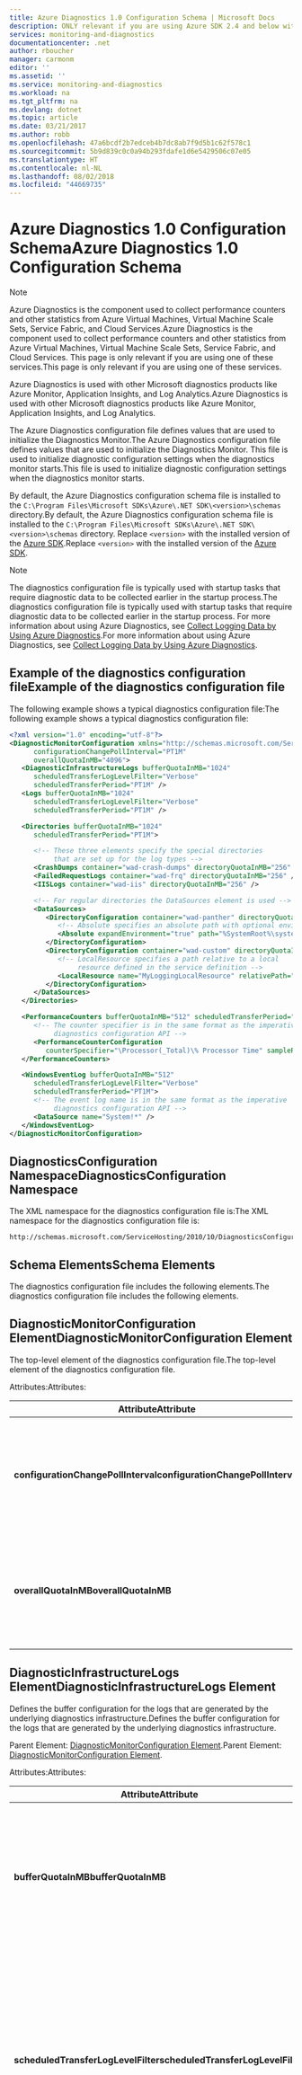 ```yaml
---
title: Azure Diagnostics 1.0 Configuration Schema | Microsoft Docs
description: ONLY relevant if you are using Azure SDK 2.4 and below with Azure Virtual Machines, Virtual Machine Scale Sets, Service Fabric, or Cloud Services.
services: monitoring-and-diagnostics
documentationcenter: .net
author: rboucher
manager: carmonm
editor: ''
ms.assetid: ''
ms.service: monitoring-and-diagnostics
ms.workload: na
ms.tgt_pltfrm: na
ms.devlang: dotnet
ms.topic: article
ms.date: 03/21/2017
ms.author: robb
ms.openlocfilehash: 47a6bcdf2b7edceb4b7dc8ab7f9d5b1c62f578c1
ms.sourcegitcommit: 5b9d839c0c0a94b293fdafe1d6e5429506c07e05
ms.translationtype: HT
ms.contentlocale: nl-NL
ms.lasthandoff: 08/02/2018
ms.locfileid: "44669735"
---
```

# <a name="azure-diagnostics-10-configuration-schema"></a><span data-ttu-id="d7184-103">Azure Diagnostics 1.0 Configuration Schema</span><span class="sxs-lookup"><span data-stu-id="d7184-103">Azure Diagnostics 1.0 Configuration Schema</span></span>
> [!NOTE]
> <span data-ttu-id="d7184-104">Azure Diagnostics is the component used to collect performance counters and other statistics from Azure Virtual Machines, Virtual Machine Scale Sets, Service Fabric, and Cloud Services.</span><span class="sxs-lookup"><span data-stu-id="d7184-104">Azure Diagnostics is the component used to collect performance counters and other statistics from Azure Virtual Machines, Virtual Machine Scale Sets, Service Fabric, and Cloud Services.</span></span>  <span data-ttu-id="d7184-105">This page is only relevant if you are using one of these services.</span><span class="sxs-lookup"><span data-stu-id="d7184-105">This page is only relevant if you are using one of these services.</span></span>
>

<span data-ttu-id="d7184-106">Azure Diagnostics is used with other Microsoft diagnostics products like Azure Monitor, Application Insights, and Log Analytics.</span><span class="sxs-lookup"><span data-stu-id="d7184-106">Azure Diagnostics is used with other Microsoft diagnostics products like Azure Monitor, Application Insights, and Log Analytics.</span></span>

<span data-ttu-id="d7184-107">The Azure Diagnostics configuration file defines values that are used to initialize the Diagnostics Monitor.</span><span class="sxs-lookup"><span data-stu-id="d7184-107">The Azure Diagnostics configuration file defines values that are used to initialize the Diagnostics Monitor.</span></span> <span data-ttu-id="d7184-108">This file is used to initialize diagnostic configuration settings when the diagnostics monitor starts.</span><span class="sxs-lookup"><span data-stu-id="d7184-108">This file is used to initialize diagnostic configuration settings when the diagnostics monitor starts.</span></span>  

 <span data-ttu-id="d7184-109">By default, the Azure Diagnostics configuration schema file is installed to the `C:\Program Files\Microsoft SDKs\Azure\.NET SDK\<version>\schemas` directory.</span><span class="sxs-lookup"><span data-stu-id="d7184-109">By default, the Azure Diagnostics configuration schema file is installed to the `C:\Program Files\Microsoft SDKs\Azure\.NET SDK\<version>\schemas` directory.</span></span> <span data-ttu-id="d7184-110">Replace `<version>` with the installed version of the [Azure SDK](http://www.windowsazure.com/develop/downloads/).</span><span class="sxs-lookup"><span data-stu-id="d7184-110">Replace `<version>` with the installed version of the [Azure SDK](http://www.windowsazure.com/develop/downloads/).</span></span>  

> [!NOTE]
>  <span data-ttu-id="d7184-111">The diagnostics configuration file is typically used with startup tasks that require diagnostic data to be collected earlier in the startup process.</span><span class="sxs-lookup"><span data-stu-id="d7184-111">The diagnostics configuration file is typically used with startup tasks that require diagnostic data to be collected earlier in the startup process.</span></span> <span data-ttu-id="d7184-112">For more information about using Azure Diagnostics, see [Collect Logging Data by Using Azure Diagnostics](assetId:///83a91c23-5ca2-4fc9-8df3-62036c37a3d7).</span><span class="sxs-lookup"><span data-stu-id="d7184-112">For more information about using Azure Diagnostics, see [Collect Logging Data by Using Azure Diagnostics](assetId:///83a91c23-5ca2-4fc9-8df3-62036c37a3d7).</span></span>  

## <a name="example-of-the-diagnostics-configuration-file"></a><span data-ttu-id="d7184-113">Example of the diagnostics configuration file</span><span class="sxs-lookup"><span data-stu-id="d7184-113">Example of the diagnostics configuration file</span></span>  
 <span data-ttu-id="d7184-114">The following example shows a typical diagnostics configuration file:</span><span class="sxs-lookup"><span data-stu-id="d7184-114">The following example shows a typical diagnostics configuration file:</span></span>  

```xml  
<?xml version="1.0" encoding="utf-8"?>
<DiagnosticMonitorConfiguration xmlns="http://schemas.microsoft.com/ServiceHosting/2010/10/DiagnosticsConfiguration"  
      configurationChangePollInterval="PT1M"  
      overallQuotaInMB="4096">  
   <DiagnosticInfrastructureLogs bufferQuotaInMB="1024"  
      scheduledTransferLogLevelFilter="Verbose"  
      scheduledTransferPeriod="PT1M" />  
   <Logs bufferQuotaInMB="1024"  
      scheduledTransferLogLevelFilter="Verbose"  
      scheduledTransferPeriod="PT1M" />  

   <Directories bufferQuotaInMB="1024"   
      scheduledTransferPeriod="PT1M">  

      <!-- These three elements specify the special directories   
           that are set up for the log types -->  
      <CrashDumps container="wad-crash-dumps" directoryQuotaInMB="256" />  
      <FailedRequestLogs container="wad-frq" directoryQuotaInMB="256" />  
      <IISLogs container="wad-iis" directoryQuotaInMB="256" />  

      <!-- For regular directories the DataSources element is used -->  
      <DataSources>  
         <DirectoryConfiguration container="wad-panther" directoryQuotaInMB="128">  
            <!-- Absolute specifies an absolute path with optional environment expansion -->  
            <Absolute expandEnvironment="true" path="%SystemRoot%\system32\sysprep\Panther" />  
         </DirectoryConfiguration>  
         <DirectoryConfiguration container="wad-custom" directoryQuotaInMB="128">  
            <!-- LocalResource specifies a path relative to a local   
                 resource defined in the service definition -->  
            <LocalResource name="MyLoggingLocalResource" relativePath="logs" />  
         </DirectoryConfiguration>  
      </DataSources>  
   </Directories>  

   <PerformanceCounters bufferQuotaInMB="512" scheduledTransferPeriod="PT1M">  
      <!-- The counter specifier is in the same format as the imperative   
           diagnostics configuration API -->  
      <PerformanceCounterConfiguration   
         counterSpecifier="\Processor(_Total)\% Processor Time" sampleRate="PT5S" />  
   </PerformanceCounters>  

   <WindowsEventLog bufferQuotaInMB="512"  
      scheduledTransferLogLevelFilter="Verbose"  
      scheduledTransferPeriod="PT1M">  
      <!-- The event log name is in the same format as the imperative   
           diagnostics configuration API -->  
      <DataSource name="System!*" />  
   </WindowsEventLog>  
</DiagnosticMonitorConfiguration>  
```  

## <a name="diagnosticsconfiguration-namespace"></a><span data-ttu-id="d7184-115">DiagnosticsConfiguration Namespace</span><span class="sxs-lookup"><span data-stu-id="d7184-115">DiagnosticsConfiguration Namespace</span></span>  
 <span data-ttu-id="d7184-116">The XML namespace for the diagnostics configuration file is:</span><span class="sxs-lookup"><span data-stu-id="d7184-116">The XML namespace for the diagnostics configuration file is:</span></span>  

```  
http://schemas.microsoft.com/ServiceHosting/2010/10/DiagnosticsConfiguration  
```  

## <a name="schema-elements"></a><span data-ttu-id="d7184-117">Schema Elements</span><span class="sxs-lookup"><span data-stu-id="d7184-117">Schema Elements</span></span>  
 <span data-ttu-id="d7184-118">The diagnostics configuration file includes the following elements.</span><span class="sxs-lookup"><span data-stu-id="d7184-118">The diagnostics configuration file includes the following elements.</span></span>


## <a name="diagnosticmonitorconfiguration-element"></a><span data-ttu-id="d7184-119">DiagnosticMonitorConfiguration Element</span><span class="sxs-lookup"><span data-stu-id="d7184-119">DiagnosticMonitorConfiguration Element</span></span>  
<span data-ttu-id="d7184-120">The top-level element of the diagnostics configuration file.</span><span class="sxs-lookup"><span data-stu-id="d7184-120">The top-level element of the diagnostics configuration file.</span></span>  

<span data-ttu-id="d7184-121">Attributes:</span><span class="sxs-lookup"><span data-stu-id="d7184-121">Attributes:</span></span>

|<span data-ttu-id="d7184-122">Attribute</span><span class="sxs-lookup"><span data-stu-id="d7184-122">Attribute</span></span>  |<span data-ttu-id="d7184-123">Type</span><span class="sxs-lookup"><span data-stu-id="d7184-123">Type</span></span>   |<span data-ttu-id="d7184-124">Required</span><span class="sxs-lookup"><span data-stu-id="d7184-124">Required</span></span>| <span data-ttu-id="d7184-125">Default</span><span class="sxs-lookup"><span data-stu-id="d7184-125">Default</span></span> | <span data-ttu-id="d7184-126">Description</span><span class="sxs-lookup"><span data-stu-id="d7184-126">Description</span></span>|  
|-----------|-------|--------|---------|------------|  
|<span data-ttu-id="d7184-127">**configurationChangePollInterval**</span><span class="sxs-lookup"><span data-stu-id="d7184-127">**configurationChangePollInterval**</span></span>|<span data-ttu-id="d7184-128">duration</span><span class="sxs-lookup"><span data-stu-id="d7184-128">duration</span></span>|<span data-ttu-id="d7184-129">Optional</span><span class="sxs-lookup"><span data-stu-id="d7184-129">Optional</span></span> | <span data-ttu-id="d7184-130">PT1M</span><span class="sxs-lookup"><span data-stu-id="d7184-130">PT1M</span></span>| <span data-ttu-id="d7184-131">Specifies the interval at which the diagnostic monitor polls for diagnostic configuration changes.</span><span class="sxs-lookup"><span data-stu-id="d7184-131">Specifies the interval at which the diagnostic monitor polls for diagnostic configuration changes.</span></span>|  
|<span data-ttu-id="d7184-132">**overallQuotaInMB**</span><span class="sxs-lookup"><span data-stu-id="d7184-132">**overallQuotaInMB**</span></span>|<span data-ttu-id="d7184-133">unsignedInt</span><span class="sxs-lookup"><span data-stu-id="d7184-133">unsignedInt</span></span>|<span data-ttu-id="d7184-134">Optional</span><span class="sxs-lookup"><span data-stu-id="d7184-134">Optional</span></span>| <span data-ttu-id="d7184-135">4000 MB.</span><span class="sxs-lookup"><span data-stu-id="d7184-135">4000 MB.</span></span> <span data-ttu-id="d7184-136">If you provide a value, it must not exceed this amount</span><span class="sxs-lookup"><span data-stu-id="d7184-136">If you provide a value, it must not exceed this amount</span></span> |<span data-ttu-id="d7184-137">The total amount of file system storage allocated for all logging buffers.</span><span class="sxs-lookup"><span data-stu-id="d7184-137">The total amount of file system storage allocated for all logging buffers.</span></span>|  

## <a name="diagnosticinfrastructurelogs-element"></a><span data-ttu-id="d7184-138">DiagnosticInfrastructureLogs Element</span><span class="sxs-lookup"><span data-stu-id="d7184-138">DiagnosticInfrastructureLogs Element</span></span>  
<span data-ttu-id="d7184-139">Defines the buffer configuration for the logs that are generated by the underlying diagnostics infrastructure.</span><span class="sxs-lookup"><span data-stu-id="d7184-139">Defines the buffer configuration for the logs that are generated by the underlying diagnostics infrastructure.</span></span>

<span data-ttu-id="d7184-140">Parent Element: [DiagnosticMonitorConfiguration Element](#DiagnosticMonitorConfiguration).</span><span class="sxs-lookup"><span data-stu-id="d7184-140">Parent Element: [DiagnosticMonitorConfiguration Element](#DiagnosticMonitorConfiguration).</span></span>  

<span data-ttu-id="d7184-141">Attributes:</span><span class="sxs-lookup"><span data-stu-id="d7184-141">Attributes:</span></span>

|<span data-ttu-id="d7184-142">Attribute</span><span class="sxs-lookup"><span data-stu-id="d7184-142">Attribute</span></span>|<span data-ttu-id="d7184-143">Type</span><span class="sxs-lookup"><span data-stu-id="d7184-143">Type</span></span>|<span data-ttu-id="d7184-144">Description</span><span class="sxs-lookup"><span data-stu-id="d7184-144">Description</span></span>|  
|---------|----|-----------------|  
|<span data-ttu-id="d7184-145">**bufferQuotaInMB**</span><span class="sxs-lookup"><span data-stu-id="d7184-145">**bufferQuotaInMB**</span></span>|<span data-ttu-id="d7184-146">unsignedInt</span><span class="sxs-lookup"><span data-stu-id="d7184-146">unsignedInt</span></span>|<span data-ttu-id="d7184-147">Optional.</span><span class="sxs-lookup"><span data-stu-id="d7184-147">Optional.</span></span> <span data-ttu-id="d7184-148">Specifies the maximum amount of file system storage that is available for the specified data.</span><span class="sxs-lookup"><span data-stu-id="d7184-148">Specifies the maximum amount of file system storage that is available for the specified data.</span></span><br /><br /> <span data-ttu-id="d7184-149">The default is 0.</span><span class="sxs-lookup"><span data-stu-id="d7184-149">The default is 0.</span></span>|  
|<span data-ttu-id="d7184-150">**scheduledTransferLogLevelFilter**</span><span class="sxs-lookup"><span data-stu-id="d7184-150">**scheduledTransferLogLevelFilter**</span></span>|<span data-ttu-id="d7184-151">string</span><span class="sxs-lookup"><span data-stu-id="d7184-151">string</span></span>|<span data-ttu-id="d7184-152">Optional.</span><span class="sxs-lookup"><span data-stu-id="d7184-152">Optional.</span></span> <span data-ttu-id="d7184-153">Specifies the minimum severity level for log entries that are transferred.</span><span class="sxs-lookup"><span data-stu-id="d7184-153">Specifies the minimum severity level for log entries that are transferred.</span></span> <span data-ttu-id="d7184-154">The default value is **Undefined**.</span><span class="sxs-lookup"><span data-stu-id="d7184-154">The default value is **Undefined**.</span></span> <span data-ttu-id="d7184-155">Other possible values are **Verbose**, **Information**, **Warning**, **Error**, and **Critical**.</span><span class="sxs-lookup"><span data-stu-id="d7184-155">Other possible values are **Verbose**, **Information**, **Warning**, **Error**, and **Critical**.</span></span>|  
|<span data-ttu-id="d7184-156">**scheduledTransferPeriod**</span><span class="sxs-lookup"><span data-stu-id="d7184-156">**scheduledTransferPeriod**</span></span>|<span data-ttu-id="d7184-157">duration</span><span class="sxs-lookup"><span data-stu-id="d7184-157">duration</span></span>|<span data-ttu-id="d7184-158">Optional.</span><span class="sxs-lookup"><span data-stu-id="d7184-158">Optional.</span></span> <span data-ttu-id="d7184-159">Specifies the interval between scheduled transfers of data, rounded up to the nearest minute.</span><span class="sxs-lookup"><span data-stu-id="d7184-159">Specifies the interval between scheduled transfers of data, rounded up to the nearest minute.</span></span><br /><br /> <span data-ttu-id="d7184-160">The default is PT0S.</span><span class="sxs-lookup"><span data-stu-id="d7184-160">The default is PT0S.</span></span>|  

## <a name="logs-element"></a><span data-ttu-id="d7184-161">Logs Element</span><span class="sxs-lookup"><span data-stu-id="d7184-161">Logs Element</span></span>  
 <span data-ttu-id="d7184-162">Defines the buffer configuration for basic Azure logs.</span><span class="sxs-lookup"><span data-stu-id="d7184-162">Defines the buffer configuration for basic Azure logs.</span></span>

 <span data-ttu-id="d7184-163">Parent element: [DiagnosticMonitorConfiguration Element](#DiagnosticMonitorConfiguration).</span><span class="sxs-lookup"><span data-stu-id="d7184-163">Parent element: [DiagnosticMonitorConfiguration Element](#DiagnosticMonitorConfiguration).</span></span>  

<span data-ttu-id="d7184-164">Attributes:</span><span class="sxs-lookup"><span data-stu-id="d7184-164">Attributes:</span></span>  

|<span data-ttu-id="d7184-165">Attribute</span><span class="sxs-lookup"><span data-stu-id="d7184-165">Attribute</span></span>|<span data-ttu-id="d7184-166">Type</span><span class="sxs-lookup"><span data-stu-id="d7184-166">Type</span></span>|<span data-ttu-id="d7184-167">Description</span><span class="sxs-lookup"><span data-stu-id="d7184-167">Description</span></span>|  
|---------------|----------|-----------------|  
|<span data-ttu-id="d7184-168">**bufferQuotaInMB**</span><span class="sxs-lookup"><span data-stu-id="d7184-168">**bufferQuotaInMB**</span></span>|<span data-ttu-id="d7184-169">unsignedInt</span><span class="sxs-lookup"><span data-stu-id="d7184-169">unsignedInt</span></span>|<span data-ttu-id="d7184-170">Optional.</span><span class="sxs-lookup"><span data-stu-id="d7184-170">Optional.</span></span> <span data-ttu-id="d7184-171">Specifies the maximum amount of file system storage that is available for the specified data.</span><span class="sxs-lookup"><span data-stu-id="d7184-171">Specifies the maximum amount of file system storage that is available for the specified data.</span></span><br /><br /> <span data-ttu-id="d7184-172">The default is 0.</span><span class="sxs-lookup"><span data-stu-id="d7184-172">The default is 0.</span></span>|  
|<span data-ttu-id="d7184-173">**scheduledTransferLogLevelFilter**</span><span class="sxs-lookup"><span data-stu-id="d7184-173">**scheduledTransferLogLevelFilter**</span></span>|<span data-ttu-id="d7184-174">string</span><span class="sxs-lookup"><span data-stu-id="d7184-174">string</span></span>|<span data-ttu-id="d7184-175">Optional.</span><span class="sxs-lookup"><span data-stu-id="d7184-175">Optional.</span></span> <span data-ttu-id="d7184-176">Specifies the minimum severity level for log entries that are transferred.</span><span class="sxs-lookup"><span data-stu-id="d7184-176">Specifies the minimum severity level for log entries that are transferred.</span></span> <span data-ttu-id="d7184-177">The default value is **Undefined**.</span><span class="sxs-lookup"><span data-stu-id="d7184-177">The default value is **Undefined**.</span></span> <span data-ttu-id="d7184-178">Other possible values are **Verbose**, **Information**, **Warning**, **Error**, and **Critical**.</span><span class="sxs-lookup"><span data-stu-id="d7184-178">Other possible values are **Verbose**, **Information**, **Warning**, **Error**, and **Critical**.</span></span>|  
|<span data-ttu-id="d7184-179">**scheduledTransferPeriod**</span><span class="sxs-lookup"><span data-stu-id="d7184-179">**scheduledTransferPeriod**</span></span>|<span data-ttu-id="d7184-180">duration</span><span class="sxs-lookup"><span data-stu-id="d7184-180">duration</span></span>|<span data-ttu-id="d7184-181">Optional.</span><span class="sxs-lookup"><span data-stu-id="d7184-181">Optional.</span></span> <span data-ttu-id="d7184-182">Specifies the interval between scheduled transfers of data, rounded up to the nearest minute.</span><span class="sxs-lookup"><span data-stu-id="d7184-182">Specifies the interval between scheduled transfers of data, rounded up to the nearest minute.</span></span><br /><br /> <span data-ttu-id="d7184-183">The default is PT0S.</span><span class="sxs-lookup"><span data-stu-id="d7184-183">The default is PT0S.</span></span>|  

## <a name="directories-element"></a><span data-ttu-id="d7184-184">Directories Element</span><span class="sxs-lookup"><span data-stu-id="d7184-184">Directories Element</span></span>  
<span data-ttu-id="d7184-185">Defines the buffer configuration for file-based logs that you can define.</span><span class="sxs-lookup"><span data-stu-id="d7184-185">Defines the buffer configuration for file-based logs that you can define.</span></span>

<span data-ttu-id="d7184-186">Parent element: [DiagnosticMonitorConfiguration Element](#DiagnosticMonitorConfiguration).</span><span class="sxs-lookup"><span data-stu-id="d7184-186">Parent element: [DiagnosticMonitorConfiguration Element](#DiagnosticMonitorConfiguration).</span></span>  


<span data-ttu-id="d7184-187">Attributes:</span><span class="sxs-lookup"><span data-stu-id="d7184-187">Attributes:</span></span>  

|<span data-ttu-id="d7184-188">Attribute</span><span class="sxs-lookup"><span data-stu-id="d7184-188">Attribute</span></span>|<span data-ttu-id="d7184-189">Type</span><span class="sxs-lookup"><span data-stu-id="d7184-189">Type</span></span>|<span data-ttu-id="d7184-190">Description</span><span class="sxs-lookup"><span data-stu-id="d7184-190">Description</span></span>|  
|---------------|----------|-----------------|  
|<span data-ttu-id="d7184-191">**bufferQuotaInMB**</span><span class="sxs-lookup"><span data-stu-id="d7184-191">**bufferQuotaInMB**</span></span>|<span data-ttu-id="d7184-192">unsignedInt</span><span class="sxs-lookup"><span data-stu-id="d7184-192">unsignedInt</span></span>|<span data-ttu-id="d7184-193">Optional.</span><span class="sxs-lookup"><span data-stu-id="d7184-193">Optional.</span></span> <span data-ttu-id="d7184-194">Specifies the maximum amount of file system storage that is available for the specified data.</span><span class="sxs-lookup"><span data-stu-id="d7184-194">Specifies the maximum amount of file system storage that is available for the specified data.</span></span><br /><br /> <span data-ttu-id="d7184-195">The default is 0.</span><span class="sxs-lookup"><span data-stu-id="d7184-195">The default is 0.</span></span>|  
|<span data-ttu-id="d7184-196">**scheduledTransferPeriod**</span><span class="sxs-lookup"><span data-stu-id="d7184-196">**scheduledTransferPeriod**</span></span>|<span data-ttu-id="d7184-197">duration</span><span class="sxs-lookup"><span data-stu-id="d7184-197">duration</span></span>|<span data-ttu-id="d7184-198">Optional.</span><span class="sxs-lookup"><span data-stu-id="d7184-198">Optional.</span></span> <span data-ttu-id="d7184-199">Specifies the interval between scheduled transfers of data, rounded up to the nearest minute.</span><span class="sxs-lookup"><span data-stu-id="d7184-199">Specifies the interval between scheduled transfers of data, rounded up to the nearest minute.</span></span><br /><br /> <span data-ttu-id="d7184-200">The default is PT0S.</span><span class="sxs-lookup"><span data-stu-id="d7184-200">The default is PT0S.</span></span>|  

## <a name="crashdumps-element"></a><span data-ttu-id="d7184-201">CrashDumps Element</span><span class="sxs-lookup"><span data-stu-id="d7184-201">CrashDumps Element</span></span>  
 <span data-ttu-id="d7184-202">Defines the crash dumps directory.</span><span class="sxs-lookup"><span data-stu-id="d7184-202">Defines the crash dumps directory.</span></span>

 <span data-ttu-id="d7184-203">Parent Element: [Directories Element](#Directories).</span><span class="sxs-lookup"><span data-stu-id="d7184-203">Parent Element: [Directories Element](#Directories).</span></span>  

<span data-ttu-id="d7184-204">Attributes:</span><span class="sxs-lookup"><span data-stu-id="d7184-204">Attributes:</span></span>  

|<span data-ttu-id="d7184-205">Attribute</span><span class="sxs-lookup"><span data-stu-id="d7184-205">Attribute</span></span>|<span data-ttu-id="d7184-206">Type</span><span class="sxs-lookup"><span data-stu-id="d7184-206">Type</span></span>|<span data-ttu-id="d7184-207">Description</span><span class="sxs-lookup"><span data-stu-id="d7184-207">Description</span></span>|  
|---------------|----------|-----------------|  
|<span data-ttu-id="d7184-208">**container**</span><span class="sxs-lookup"><span data-stu-id="d7184-208">**container**</span></span>|<span data-ttu-id="d7184-209">string</span><span class="sxs-lookup"><span data-stu-id="d7184-209">string</span></span>|<span data-ttu-id="d7184-210">The name of the container where the contents of the directory is to be transferred.</span><span class="sxs-lookup"><span data-stu-id="d7184-210">The name of the container where the contents of the directory is to be transferred.</span></span>|  
|<span data-ttu-id="d7184-211">**directoryQuotaInMB**</span><span class="sxs-lookup"><span data-stu-id="d7184-211">**directoryQuotaInMB**</span></span>|<span data-ttu-id="d7184-212">unsignedInt</span><span class="sxs-lookup"><span data-stu-id="d7184-212">unsignedInt</span></span>|<span data-ttu-id="d7184-213">Optional.</span><span class="sxs-lookup"><span data-stu-id="d7184-213">Optional.</span></span> <span data-ttu-id="d7184-214">Specifies the maximum size of the directory in megabytes.</span><span class="sxs-lookup"><span data-stu-id="d7184-214">Specifies the maximum size of the directory in megabytes.</span></span><br /><br /> <span data-ttu-id="d7184-215">The default is 0.</span><span class="sxs-lookup"><span data-stu-id="d7184-215">The default is 0.</span></span>|  

## <a name="failedrequestlogs-element"></a><span data-ttu-id="d7184-216">FailedRequestLogs Element</span><span class="sxs-lookup"><span data-stu-id="d7184-216">FailedRequestLogs Element</span></span>  
 <span data-ttu-id="d7184-217">Defines the failed request log directory.</span><span class="sxs-lookup"><span data-stu-id="d7184-217">Defines the failed request log directory.</span></span>

 <span data-ttu-id="d7184-218">Parent Element [Directories Element](#Directories).</span><span class="sxs-lookup"><span data-stu-id="d7184-218">Parent Element [Directories Element](#Directories).</span></span>  

<span data-ttu-id="d7184-219">Attributes:</span><span class="sxs-lookup"><span data-stu-id="d7184-219">Attributes:</span></span>  

|<span data-ttu-id="d7184-220">Attribute</span><span class="sxs-lookup"><span data-stu-id="d7184-220">Attribute</span></span>|<span data-ttu-id="d7184-221">Type</span><span class="sxs-lookup"><span data-stu-id="d7184-221">Type</span></span>|<span data-ttu-id="d7184-222">Description</span><span class="sxs-lookup"><span data-stu-id="d7184-222">Description</span></span>|  
|---------------|----------|-----------------|  
|<span data-ttu-id="d7184-223">**container**</span><span class="sxs-lookup"><span data-stu-id="d7184-223">**container**</span></span>|<span data-ttu-id="d7184-224">string</span><span class="sxs-lookup"><span data-stu-id="d7184-224">string</span></span>|<span data-ttu-id="d7184-225">The name of the container where the contents of the directory is to be transferred.</span><span class="sxs-lookup"><span data-stu-id="d7184-225">The name of the container where the contents of the directory is to be transferred.</span></span>|  
|<span data-ttu-id="d7184-226">**directoryQuotaInMB**</span><span class="sxs-lookup"><span data-stu-id="d7184-226">**directoryQuotaInMB**</span></span>|<span data-ttu-id="d7184-227">unsignedInt</span><span class="sxs-lookup"><span data-stu-id="d7184-227">unsignedInt</span></span>|<span data-ttu-id="d7184-228">Optional.</span><span class="sxs-lookup"><span data-stu-id="d7184-228">Optional.</span></span> <span data-ttu-id="d7184-229">Specifies the maximum size of the directory in megabytes.</span><span class="sxs-lookup"><span data-stu-id="d7184-229">Specifies the maximum size of the directory in megabytes.</span></span><br /><br /> <span data-ttu-id="d7184-230">The default is 0.</span><span class="sxs-lookup"><span data-stu-id="d7184-230">The default is 0.</span></span>|  

##  <a name="iislogs-element"></a><span data-ttu-id="d7184-231">IISLogs Element</span><span class="sxs-lookup"><span data-stu-id="d7184-231">IISLogs Element</span></span>  
 <span data-ttu-id="d7184-232">Defines the IIS log directory.</span><span class="sxs-lookup"><span data-stu-id="d7184-232">Defines the IIS log directory.</span></span>

 <span data-ttu-id="d7184-233">Parent Element [Directories Element](#Directories).</span><span class="sxs-lookup"><span data-stu-id="d7184-233">Parent Element [Directories Element](#Directories).</span></span>  

<span data-ttu-id="d7184-234">Attributes:</span><span class="sxs-lookup"><span data-stu-id="d7184-234">Attributes:</span></span>  

|<span data-ttu-id="d7184-235">Attribute</span><span class="sxs-lookup"><span data-stu-id="d7184-235">Attribute</span></span>|<span data-ttu-id="d7184-236">Type</span><span class="sxs-lookup"><span data-stu-id="d7184-236">Type</span></span>|<span data-ttu-id="d7184-237">Description</span><span class="sxs-lookup"><span data-stu-id="d7184-237">Description</span></span>|  
|---------------|----------|-----------------|  
|<span data-ttu-id="d7184-238">**container**</span><span class="sxs-lookup"><span data-stu-id="d7184-238">**container**</span></span>|<span data-ttu-id="d7184-239">string</span><span class="sxs-lookup"><span data-stu-id="d7184-239">string</span></span>|<span data-ttu-id="d7184-240">The name of the container where the contents of the directory is to be transferred.</span><span class="sxs-lookup"><span data-stu-id="d7184-240">The name of the container where the contents of the directory is to be transferred.</span></span>|  
|<span data-ttu-id="d7184-241">**directoryQuotaInMB**</span><span class="sxs-lookup"><span data-stu-id="d7184-241">**directoryQuotaInMB**</span></span>|<span data-ttu-id="d7184-242">unsignedInt</span><span class="sxs-lookup"><span data-stu-id="d7184-242">unsignedInt</span></span>|<span data-ttu-id="d7184-243">Optional.</span><span class="sxs-lookup"><span data-stu-id="d7184-243">Optional.</span></span> <span data-ttu-id="d7184-244">Specifies the maximum size of the directory in megabytes.</span><span class="sxs-lookup"><span data-stu-id="d7184-244">Specifies the maximum size of the directory in megabytes.</span></span><br /><br /> <span data-ttu-id="d7184-245">The default is 0.</span><span class="sxs-lookup"><span data-stu-id="d7184-245">The default is 0.</span></span>|  

## <a name="datasources-element"></a><span data-ttu-id="d7184-246">DataSources Element</span><span class="sxs-lookup"><span data-stu-id="d7184-246">DataSources Element</span></span>  
 <span data-ttu-id="d7184-247">Defines zero or more additional log directories.</span><span class="sxs-lookup"><span data-stu-id="d7184-247">Defines zero or more additional log directories.</span></span>

 <span data-ttu-id="d7184-248">Parent Element: [Directories Element](#Directories).</span><span class="sxs-lookup"><span data-stu-id="d7184-248">Parent Element: [Directories Element](#Directories).</span></span>

## <a name="directoryconfiguration-element"></a><span data-ttu-id="d7184-249">DirectoryConfiguration Element</span><span class="sxs-lookup"><span data-stu-id="d7184-249">DirectoryConfiguration Element</span></span>  
 <span data-ttu-id="d7184-250">Defines the directory of log files to monitor.</span><span class="sxs-lookup"><span data-stu-id="d7184-250">Defines the directory of log files to monitor.</span></span>

 <span data-ttu-id="d7184-251">Parent Element: [DataSources Element](#DataSources).</span><span class="sxs-lookup"><span data-stu-id="d7184-251">Parent Element: [DataSources Element](#DataSources).</span></span>

<span data-ttu-id="d7184-252">Attributes:</span><span class="sxs-lookup"><span data-stu-id="d7184-252">Attributes:</span></span>

|<span data-ttu-id="d7184-253">Attribute</span><span class="sxs-lookup"><span data-stu-id="d7184-253">Attribute</span></span>|<span data-ttu-id="d7184-254">Type</span><span class="sxs-lookup"><span data-stu-id="d7184-254">Type</span></span>|<span data-ttu-id="d7184-255">Description</span><span class="sxs-lookup"><span data-stu-id="d7184-255">Description</span></span>|  
|---------------|----------|-----------------|  
|<span data-ttu-id="d7184-256">**container**</span><span class="sxs-lookup"><span data-stu-id="d7184-256">**container**</span></span>|<span data-ttu-id="d7184-257">string</span><span class="sxs-lookup"><span data-stu-id="d7184-257">string</span></span>|<span data-ttu-id="d7184-258">The name of the container where the contents of the directory is to be transferred.</span><span class="sxs-lookup"><span data-stu-id="d7184-258">The name of the container where the contents of the directory is to be transferred.</span></span>|  
|<span data-ttu-id="d7184-259">**directoryQuotaInMB**</span><span class="sxs-lookup"><span data-stu-id="d7184-259">**directoryQuotaInMB**</span></span>|<span data-ttu-id="d7184-260">unsignedInt</span><span class="sxs-lookup"><span data-stu-id="d7184-260">unsignedInt</span></span>|<span data-ttu-id="d7184-261">Optional.</span><span class="sxs-lookup"><span data-stu-id="d7184-261">Optional.</span></span> <span data-ttu-id="d7184-262">Specifies the maximum size of the directory in megabytes.</span><span class="sxs-lookup"><span data-stu-id="d7184-262">Specifies the maximum size of the directory in megabytes.</span></span><br /><br /> <span data-ttu-id="d7184-263">The default is 0.</span><span class="sxs-lookup"><span data-stu-id="d7184-263">The default is 0.</span></span>|  

## <a name="absolute-element"></a><span data-ttu-id="d7184-264">Absolute Element</span><span class="sxs-lookup"><span data-stu-id="d7184-264">Absolute Element</span></span>  
 <span data-ttu-id="d7184-265">Defines an absolute path of the directory to monitor with optional environment expansion.</span><span class="sxs-lookup"><span data-stu-id="d7184-265">Defines an absolute path of the directory to monitor with optional environment expansion.</span></span>

 <span data-ttu-id="d7184-266">Parent Element: [DirectoryConfiguration Element](#DirectoryConfiguration).</span><span class="sxs-lookup"><span data-stu-id="d7184-266">Parent Element: [DirectoryConfiguration Element](#DirectoryConfiguration).</span></span>  

<span data-ttu-id="d7184-267">Attributes:</span><span class="sxs-lookup"><span data-stu-id="d7184-267">Attributes:</span></span>  

|<span data-ttu-id="d7184-268">Attribute</span><span class="sxs-lookup"><span data-stu-id="d7184-268">Attribute</span></span>|<span data-ttu-id="d7184-269">Type</span><span class="sxs-lookup"><span data-stu-id="d7184-269">Type</span></span>|<span data-ttu-id="d7184-270">Description</span><span class="sxs-lookup"><span data-stu-id="d7184-270">Description</span></span>|  
|---------------|----------|-----------------|  
|<span data-ttu-id="d7184-271">**path**</span><span class="sxs-lookup"><span data-stu-id="d7184-271">**path**</span></span>|<span data-ttu-id="d7184-272">string</span><span class="sxs-lookup"><span data-stu-id="d7184-272">string</span></span>|<span data-ttu-id="d7184-273">Required.</span><span class="sxs-lookup"><span data-stu-id="d7184-273">Required.</span></span> <span data-ttu-id="d7184-274">The absolute path to the directory to monitor.</span><span class="sxs-lookup"><span data-stu-id="d7184-274">The absolute path to the directory to monitor.</span></span>|  
|<span data-ttu-id="d7184-275">**expandEnvironment**</span><span class="sxs-lookup"><span data-stu-id="d7184-275">**expandEnvironment**</span></span>|<span data-ttu-id="d7184-276">boolean</span><span class="sxs-lookup"><span data-stu-id="d7184-276">boolean</span></span>|<span data-ttu-id="d7184-277">Required.</span><span class="sxs-lookup"><span data-stu-id="d7184-277">Required.</span></span> <span data-ttu-id="d7184-278">If set to **true**, environment variables in the path are expanded.</span><span class="sxs-lookup"><span data-stu-id="d7184-278">If set to **true**, environment variables in the path are expanded.</span></span>|  

## <a name="localresource-element"></a><span data-ttu-id="d7184-279">LocalResource Element</span><span class="sxs-lookup"><span data-stu-id="d7184-279">LocalResource Element</span></span>  
 <span data-ttu-id="d7184-280">Defines a path relative to a local resource defined in the service definition.</span><span class="sxs-lookup"><span data-stu-id="d7184-280">Defines a path relative to a local resource defined in the service definition.</span></span>

 <span data-ttu-id="d7184-281">Parent Element: [DirectoryConfiguration Element](#DirectoryConfiguration).</span><span class="sxs-lookup"><span data-stu-id="d7184-281">Parent Element: [DirectoryConfiguration Element](#DirectoryConfiguration).</span></span>  

<span data-ttu-id="d7184-282">Attributes:</span><span class="sxs-lookup"><span data-stu-id="d7184-282">Attributes:</span></span>  

|<span data-ttu-id="d7184-283">Attribute</span><span class="sxs-lookup"><span data-stu-id="d7184-283">Attribute</span></span>|<span data-ttu-id="d7184-284">Type</span><span class="sxs-lookup"><span data-stu-id="d7184-284">Type</span></span>|<span data-ttu-id="d7184-285">Description</span><span class="sxs-lookup"><span data-stu-id="d7184-285">Description</span></span>|  
|---------------|----------|-----------------|  
|<span data-ttu-id="d7184-286">**name**</span><span class="sxs-lookup"><span data-stu-id="d7184-286">**name**</span></span>|<span data-ttu-id="d7184-287">string</span><span class="sxs-lookup"><span data-stu-id="d7184-287">string</span></span>|<span data-ttu-id="d7184-288">Required.</span><span class="sxs-lookup"><span data-stu-id="d7184-288">Required.</span></span> <span data-ttu-id="d7184-289">The name of the local resource that contains the directory to monitor.</span><span class="sxs-lookup"><span data-stu-id="d7184-289">The name of the local resource that contains the directory to monitor.</span></span>|  
|<span data-ttu-id="d7184-290">**relativePath**</span><span class="sxs-lookup"><span data-stu-id="d7184-290">**relativePath**</span></span>|<span data-ttu-id="d7184-291">string</span><span class="sxs-lookup"><span data-stu-id="d7184-291">string</span></span>|<span data-ttu-id="d7184-292">Required.</span><span class="sxs-lookup"><span data-stu-id="d7184-292">Required.</span></span> <span data-ttu-id="d7184-293">The path relative to the local resource to monitor.</span><span class="sxs-lookup"><span data-stu-id="d7184-293">The path relative to the local resource to monitor.</span></span>|  

## <a name="performancecounters-element"></a><span data-ttu-id="d7184-294">PerformanceCounters Element</span><span class="sxs-lookup"><span data-stu-id="d7184-294">PerformanceCounters Element</span></span>  
 <span data-ttu-id="d7184-295">Defines the path to the performance counter to collect.</span><span class="sxs-lookup"><span data-stu-id="d7184-295">Defines the path to the performance counter to collect.</span></span>

 <span data-ttu-id="d7184-296">Parent Element: [DiagnosticMonitorConfiguration Element](#DiagnosticMonitorConfiguration).</span><span class="sxs-lookup"><span data-stu-id="d7184-296">Parent Element: [DiagnosticMonitorConfiguration Element](#DiagnosticMonitorConfiguration).</span></span>


 <span data-ttu-id="d7184-297">Attributes:</span><span class="sxs-lookup"><span data-stu-id="d7184-297">Attributes:</span></span>  

|<span data-ttu-id="d7184-298">Attribute</span><span class="sxs-lookup"><span data-stu-id="d7184-298">Attribute</span></span>|<span data-ttu-id="d7184-299">Type</span><span class="sxs-lookup"><span data-stu-id="d7184-299">Type</span></span>|<span data-ttu-id="d7184-300">Description</span><span class="sxs-lookup"><span data-stu-id="d7184-300">Description</span></span>|  
|---------------|----------|-----------------|  
|<span data-ttu-id="d7184-301">**bufferQuotaInMB**</span><span class="sxs-lookup"><span data-stu-id="d7184-301">**bufferQuotaInMB**</span></span>|<span data-ttu-id="d7184-302">unsignedInt</span><span class="sxs-lookup"><span data-stu-id="d7184-302">unsignedInt</span></span>|<span data-ttu-id="d7184-303">Optional.</span><span class="sxs-lookup"><span data-stu-id="d7184-303">Optional.</span></span> <span data-ttu-id="d7184-304">Specifies the maximum amount of file system storage that is available for the specified data.</span><span class="sxs-lookup"><span data-stu-id="d7184-304">Specifies the maximum amount of file system storage that is available for the specified data.</span></span><br /><br /> <span data-ttu-id="d7184-305">The default is 0.</span><span class="sxs-lookup"><span data-stu-id="d7184-305">The default is 0.</span></span>|  
|<span data-ttu-id="d7184-306">**scheduledTransferPeriod**</span><span class="sxs-lookup"><span data-stu-id="d7184-306">**scheduledTransferPeriod**</span></span>|<span data-ttu-id="d7184-307">duration</span><span class="sxs-lookup"><span data-stu-id="d7184-307">duration</span></span>|<span data-ttu-id="d7184-308">Optional.</span><span class="sxs-lookup"><span data-stu-id="d7184-308">Optional.</span></span> <span data-ttu-id="d7184-309">Specifies the interval between scheduled transfers of data, rounded up to the nearest minute.</span><span class="sxs-lookup"><span data-stu-id="d7184-309">Specifies the interval between scheduled transfers of data, rounded up to the nearest minute.</span></span><br /><br /> <span data-ttu-id="d7184-310">The default is PT0S.</span><span class="sxs-lookup"><span data-stu-id="d7184-310">The default is PT0S.</span></span>|  

## <a name="performancecounterconfiguration-element"></a><span data-ttu-id="d7184-311">PerformanceCounterConfiguration Element</span><span class="sxs-lookup"><span data-stu-id="d7184-311">PerformanceCounterConfiguration Element</span></span>  
 <span data-ttu-id="d7184-312">Defines the performance counter to collect.</span><span class="sxs-lookup"><span data-stu-id="d7184-312">Defines the performance counter to collect.</span></span>

 <span data-ttu-id="d7184-313">Parent Element: [PerformanceCounters Element](#PerformanceCounters).</span><span class="sxs-lookup"><span data-stu-id="d7184-313">Parent Element: [PerformanceCounters Element](#PerformanceCounters).</span></span>  

 <span data-ttu-id="d7184-314">Attributes:</span><span class="sxs-lookup"><span data-stu-id="d7184-314">Attributes:</span></span>  

|<span data-ttu-id="d7184-315">Attribute</span><span class="sxs-lookup"><span data-stu-id="d7184-315">Attribute</span></span>|<span data-ttu-id="d7184-316">Type</span><span class="sxs-lookup"><span data-stu-id="d7184-316">Type</span></span>|<span data-ttu-id="d7184-317">Description</span><span class="sxs-lookup"><span data-stu-id="d7184-317">Description</span></span>|  
|---------------|----------|-----------------|  
|<span data-ttu-id="d7184-318">**counterSpecifier**</span><span class="sxs-lookup"><span data-stu-id="d7184-318">**counterSpecifier**</span></span>|<span data-ttu-id="d7184-319">string</span><span class="sxs-lookup"><span data-stu-id="d7184-319">string</span></span>|<span data-ttu-id="d7184-320">Required.</span><span class="sxs-lookup"><span data-stu-id="d7184-320">Required.</span></span> <span data-ttu-id="d7184-321">The path to the performance counter to collect.</span><span class="sxs-lookup"><span data-stu-id="d7184-321">The path to the performance counter to collect.</span></span>|  
|<span data-ttu-id="d7184-322">**sampleRate**</span><span class="sxs-lookup"><span data-stu-id="d7184-322">**sampleRate**</span></span>|<span data-ttu-id="d7184-323">duration</span><span class="sxs-lookup"><span data-stu-id="d7184-323">duration</span></span>|<span data-ttu-id="d7184-324">Required.</span><span class="sxs-lookup"><span data-stu-id="d7184-324">Required.</span></span> <span data-ttu-id="d7184-325">The rate at which the performance counter should be collected.</span><span class="sxs-lookup"><span data-stu-id="d7184-325">The rate at which the performance counter should be collected.</span></span>|  

## <a name="windowseventlog-element"></a><span data-ttu-id="d7184-326">WindowsEventLog Element</span><span class="sxs-lookup"><span data-stu-id="d7184-326">WindowsEventLog Element</span></span>  
 <span data-ttu-id="d7184-327">Defines the event logs to monitor.</span><span class="sxs-lookup"><span data-stu-id="d7184-327">Defines the event logs to monitor.</span></span>

 <span data-ttu-id="d7184-328">Parent Element: [DiagnosticMonitorConfiguration Element](#DiagnosticMonitorConfiguration).</span><span class="sxs-lookup"><span data-stu-id="d7184-328">Parent Element: [DiagnosticMonitorConfiguration Element](#DiagnosticMonitorConfiguration).</span></span>

  <span data-ttu-id="d7184-329">Attributes:</span><span class="sxs-lookup"><span data-stu-id="d7184-329">Attributes:</span></span>

|<span data-ttu-id="d7184-330">Attribute</span><span class="sxs-lookup"><span data-stu-id="d7184-330">Attribute</span></span>|<span data-ttu-id="d7184-331">Type</span><span class="sxs-lookup"><span data-stu-id="d7184-331">Type</span></span>|<span data-ttu-id="d7184-332">Description</span><span class="sxs-lookup"><span data-stu-id="d7184-332">Description</span></span>|  
|---------------|----------|-----------------|  
|<span data-ttu-id="d7184-333">**bufferQuotaInMB**</span><span class="sxs-lookup"><span data-stu-id="d7184-333">**bufferQuotaInMB**</span></span>|<span data-ttu-id="d7184-334">unsignedInt</span><span class="sxs-lookup"><span data-stu-id="d7184-334">unsignedInt</span></span>|<span data-ttu-id="d7184-335">Optional.</span><span class="sxs-lookup"><span data-stu-id="d7184-335">Optional.</span></span> <span data-ttu-id="d7184-336">Specifies the maximum amount of file system storage that is available for the specified data.</span><span class="sxs-lookup"><span data-stu-id="d7184-336">Specifies the maximum amount of file system storage that is available for the specified data.</span></span><br /><br /> <span data-ttu-id="d7184-337">The default is 0.</span><span class="sxs-lookup"><span data-stu-id="d7184-337">The default is 0.</span></span>|  
|<span data-ttu-id="d7184-338">**scheduledTransferLogLevelFilter**</span><span class="sxs-lookup"><span data-stu-id="d7184-338">**scheduledTransferLogLevelFilter**</span></span>|<span data-ttu-id="d7184-339">string</span><span class="sxs-lookup"><span data-stu-id="d7184-339">string</span></span>|<span data-ttu-id="d7184-340">Optional.</span><span class="sxs-lookup"><span data-stu-id="d7184-340">Optional.</span></span> <span data-ttu-id="d7184-341">Specifies the minimum severity level for log entries that are transferred.</span><span class="sxs-lookup"><span data-stu-id="d7184-341">Specifies the minimum severity level for log entries that are transferred.</span></span> <span data-ttu-id="d7184-342">The default value is **Undefined**.</span><span class="sxs-lookup"><span data-stu-id="d7184-342">The default value is **Undefined**.</span></span> <span data-ttu-id="d7184-343">Other possible values are **Verbose**, **Information**, **Warning**, **Error**, and **Critical**.</span><span class="sxs-lookup"><span data-stu-id="d7184-343">Other possible values are **Verbose**, **Information**, **Warning**, **Error**, and **Critical**.</span></span>|  
|<span data-ttu-id="d7184-344">**scheduledTransferPeriod**</span><span class="sxs-lookup"><span data-stu-id="d7184-344">**scheduledTransferPeriod**</span></span>|<span data-ttu-id="d7184-345">duration</span><span class="sxs-lookup"><span data-stu-id="d7184-345">duration</span></span>|<span data-ttu-id="d7184-346">Optional.</span><span class="sxs-lookup"><span data-stu-id="d7184-346">Optional.</span></span> <span data-ttu-id="d7184-347">Specifies the interval between scheduled transfers of data, rounded up to the nearest minute.</span><span class="sxs-lookup"><span data-stu-id="d7184-347">Specifies the interval between scheduled transfers of data, rounded up to the nearest minute.</span></span><br /><br /> <span data-ttu-id="d7184-348">The default is PT0S.</span><span class="sxs-lookup"><span data-stu-id="d7184-348">The default is PT0S.</span></span>|  

## <a name="datasource-element"></a><span data-ttu-id="d7184-349">DataSource Element</span><span class="sxs-lookup"><span data-stu-id="d7184-349">DataSource Element</span></span>  
 <span data-ttu-id="d7184-350">Defines the event log to monitor.</span><span class="sxs-lookup"><span data-stu-id="d7184-350">Defines the event log to monitor.</span></span>

 <span data-ttu-id="d7184-351">Parent Element: [WindowsEventLog Element](#windowsEventLog).</span><span class="sxs-lookup"><span data-stu-id="d7184-351">Parent Element: [WindowsEventLog Element](#windowsEventLog).</span></span>  

 <span data-ttu-id="d7184-352">Attributes:</span><span class="sxs-lookup"><span data-stu-id="d7184-352">Attributes:</span></span>

|<span data-ttu-id="d7184-353">Attribute</span><span class="sxs-lookup"><span data-stu-id="d7184-353">Attribute</span></span>|<span data-ttu-id="d7184-354">Type</span><span class="sxs-lookup"><span data-stu-id="d7184-354">Type</span></span>|<span data-ttu-id="d7184-355">Description</span><span class="sxs-lookup"><span data-stu-id="d7184-355">Description</span></span>|  
|---------------|----------|-----------------|  
|<span data-ttu-id="d7184-356">**name**</span><span class="sxs-lookup"><span data-stu-id="d7184-356">**name**</span></span>|<span data-ttu-id="d7184-357">string</span><span class="sxs-lookup"><span data-stu-id="d7184-357">string</span></span>|<span data-ttu-id="d7184-358">Required.</span><span class="sxs-lookup"><span data-stu-id="d7184-358">Required.</span></span> <span data-ttu-id="d7184-359">An XPath expression specifying the log to collect.</span><span class="sxs-lookup"><span data-stu-id="d7184-359">An XPath expression specifying the log to collect.</span></span>|  
